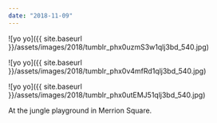 ```yaml
---
date: "2018-11-09"
---
```


![yo yo]({{ site.baseurl }}/assets/images/2018/tumblr_phx0uzmS3w1qlj3bd_540.jpg)

![yo yo]({{ site.baseurl }}/assets/images/2018/tumblr_phx0v4mfRd1qlj3bd_540.jpg)

![yo yo]({{ site.baseurl }}/assets/images/2018/tumblr_phx0utEMJ51qlj3bd_540.jpg)

At the jungle playground in Merrion Square.

